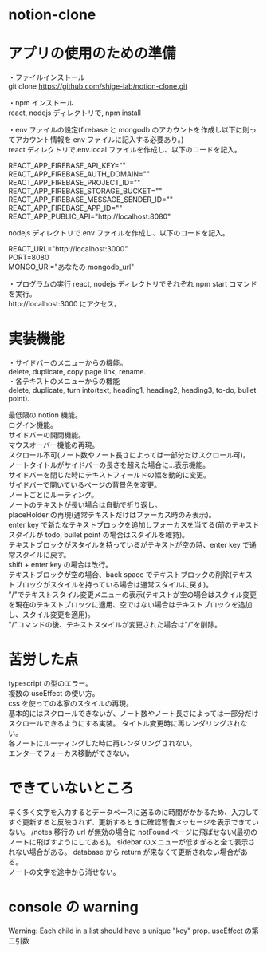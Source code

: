 # notion-clone

# アプリの使用のための準備

・ファイルインストール  
git clone https://github.com/shige-lab/notion-clone.git

・npm インストール  
react, nodejs ディレクトリで, npm install

・env ファイルの設定(firebase と mongodb のアカウントを作成し以下に則ってアカウント情報を env ファイルに記入する必要あり。)  
react ディレクトリで.env.local ファイルを作成し、以下のコードを記入。

REACT_APP_FIREBASE_API_KEY=""  
REACT_APP_FIREBASE_AUTH_DOMAIN=""  
REACT_APP_FIREBASE_PROJECT_ID=""  
REACT_APP_FIREBASE_STORAGE_BUCKET=""  
REACT_APP_FIREBASE_MESSAGE_SENDER_ID=""  
REACT_APP_FIREBASE_APP_ID=""  
REACT_APP_PUBLIC_API="http://localhost:8080"

nodejs ディレクトリで.env ファイルを作成し、以下のコードを記入。

REACT_URL="http://localhost:3000"  
PORT=8080  
MONGO_URI="あなたの mongodb_url"

・プログラムの実行
react, nodejs ディレクトリでそれぞれ npm start コマンドを実行。  
http://localhost:3000 にアクセス。

# 実装機能

・サイドバーのメニューからの機能。  
delete, duplicate, copy page link, rename.  
・各テキストのメニューからの機能  
delete, duplicate, turn into(text, heading1, heading2, heading3, to-do, bullet point).

最低限の notion 機能。  
ログイン機能。  
サイドバーの開閉機能。  
マウスオーバー機能の再現。  
スクロール不可(ノート数やノート長さによっては一部分だけスクロール可)。  
ノートタイトルがサイドバーの長さを超えた場合に...表示機能。  
サイドバーを閉じた時にテキストフィールドの幅を動的に変更。  
サイドバーで開いているページの背景色を変更。  
ノートごとにルーティング。  
ノートのテキストが長い場合は自動で折り返し。  
placeHolder の再現(通常テキストだけはファーカス時のみ表示)。  
enter key で新たなテキストブロックを追加しフォーカスを当てる(前のテキストスタイルが todo, bullet point の場合はスタイルを維持)。  
テキストブロックがスタイルを持っているがテキストが空の時、enter key で通常スタイルに戻す。  
shift + enter key の場合は改行。  
テキストブロックが空の場合、back space でテキストブロックの削除(テキストブロックがスタイルを持っている場合は通常スタイルに戻す)。  
"/"でテキストスタイル変更メニューの表示(テキストが空の場合はスタイル変更を現在のテキストブロックに適用、空ではない場合はテキストブロックを追加し、スタイル変更を適用)。  
"/"コマンドの後、テキストスタイルが変更された場合は"/"を削除。

# 苦労した点

typescript の型のエラー。  
複数の useEffect の使い方。  
css を使っての本家のスタイルの再現。  
基本的にはスクロールできないが、ノート数やノート長さによっては一部分だけスクロールできるようにする実装。
タイトル変更時に再レンダリングされない。  
各ノートにルーティングした時に再レンダリングされない。  
エンターでフォーカス移動ができない。

# できていないところ

早く多く文字を入力するとデータベースに送るのに時間がかかるため、入力してすぐ更新すると反映されず、更新するときに確認警告メッセージを表示できていない。
/notes 移行の url が無効の場合に notFound ページに飛ばせない(最初のノートに飛ばすようにしてある)。
sidebar のメニューが低すぎると全て表示されない場合がある。
database から return が来なくて更新されない場合がある。  
ノートの文字を途中から消せない。

# console の warning

Warning: Each child in a list should have a unique "key" prop.
useEffect の第二引数
